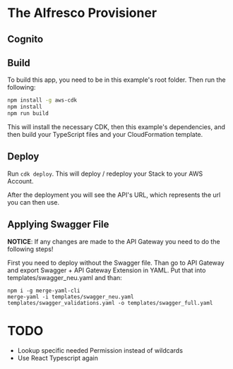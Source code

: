 # The Alfresco Provisioner

## Cognito

## Build

To build this app, you need to be in this example's root folder. Then run the following:

```bash
npm install -g aws-cdk
npm install
npm run build
```

This will install the necessary CDK, then this example's dependencies, and then build your TypeScript files and your CloudFormation template.

## Deploy

Run `cdk deploy`. This will deploy / redeploy your Stack to your AWS Account.

After the deployment you will see the API's URL, which represents the url you can then use.

## Applying Swagger File
**NOTICE**: If any changes are made to the API Gateway you need to do the following steps!

First you need to deploy without the Swagger file. Than go to API Gateway and export Swagger + API Gateway Extension in YAML. Put that into templates/swagger_neu.yaml and than:

```
npm i -g merge-yaml-cli
merge-yaml -i templates/swagger_neu.yaml templates/swagger_validations.yaml -o templates/swagger_full.yaml
```

# TODO
* Lookup specific needed Permission instead of wildcards
* Use React Typescript again 
